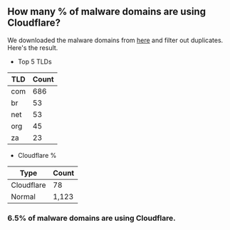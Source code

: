 ## How many % of malware domains are using Cloudflare?


We downloaded the malware domains from [here](https://urlhaus.abuse.ch) and filter out duplicates.
Here's the result.


[//]: # (start replacement)


- Top 5 TLDs

| TLD | Count |
| --- | --- |
| com | 686 |
| br | 53 |
| net | 53 |
| org | 45 |
| za | 23 |


- Cloudflare %

| Type | Count |
| --- | --- |
| Cloudflare | 78 |
| Normal | 1,123 |


### 6.5% of malware domains are using Cloudflare.